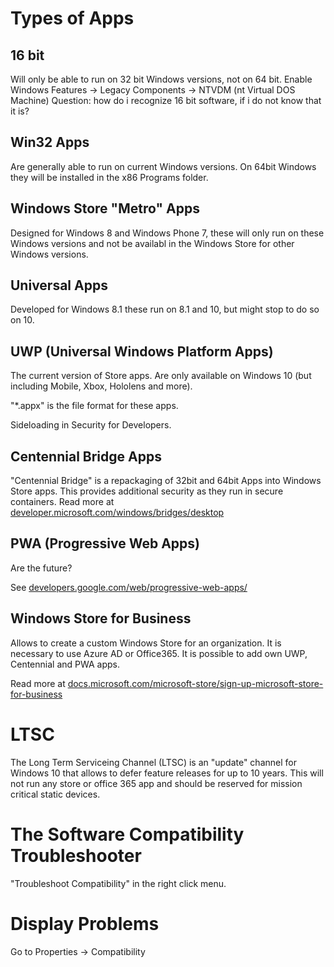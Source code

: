 # Types of Apps

## 16 bit

Will only be able to run on 32 bit Windows versions, not on 64 bit.
Enable Windows Features -> Legacy Components -> NTVDM (nt Virtual DOS Machine)
Question: how do i recognize 16 bit software, if i do not know that it is?

## Win32 Apps

Are generally able to run on current Windows versions. On 64bit Windows they will be installed in the x86 Programs folder.

## Windows Store "Metro" Apps

Designed for Windows 8 and Windows Phone 7, these will only run on these Windows versions and not be availabl in the Windows Store for other Windows versions.

## Universal Apps

Developed for Windows 8.1 these run on 8.1 and 10, but might stop to do so on 10.

## UWP (Universal Windows Platform Apps)

The current version of Store apps. Are only available on Windows 10 (but including Mobile, Xbox, Hololens and more).

"\*.appx" is the file format for these apps.

Sideloading in Security for Developers.

## Centennial Bridge Apps

"Centennial Bridge" is a repackaging of 32bit and 64bit Apps into Windows Store apps.
This provides additional security as they run in secure containers.
Read more at [developer.microsoft.com/windows/bridges/desktop](https://developer.microsoft.com/en-us/windows/bridges/desktop/)

## PWA (Progressive Web Apps)

Are the future?

See [developers.google.com/web/progressive-web-apps/](https://web.dev/progressive-web-apps/)

## Windows Store for Business

Allows to create a custom Windows Store for an organization.
It is necessary to use Azure AD or Office365.
It is possible to add own UWP, Centennial and PWA apps.

Read more at [docs.microsoft.com/microsoft-store/sign-up-microsoft-store-for-business](https://docs.microsoft.com/en-us/microsoft-store/sign-up-microsoft-store-for-business)

# LTSC

The Long Term Serviceing Channel (LTSC) is an "update" channel for Windows 10 that allows to defer feature releases for up to 10 years.
This will not run any store or office 365 app and should be reserved for mission critical static devices.

# The Software Compatibility Troubleshooter

"Troubleshoot Compatibility" in the right click menu.

# Display Problems

Go to Properties -> Compatibility

